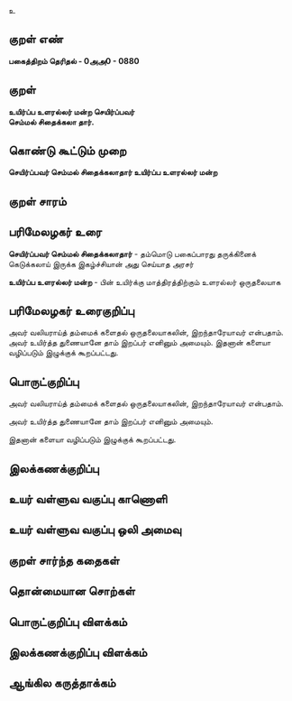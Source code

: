 உ

## குறள் எண் 

**பகைத்திறம் தெரிதல் - 0அஅ0 - 0880**

## குறள் 

**உயிர்ப்ப உளரல்லர் மன்ற செயிர்ப்பவர்  
செம்மல் சிதைக்கலா தார்.**

## கொண்டு கூட்டும் முறை

**செயிர்ப்பவர் செம்மல் சிதைக்கலாதார் உயிர்ப்ப உளரல்லர் மன்ற**

## குறள் சாரம் 


## பரிமேலழகர் உரை

**செயிர்ப்பவர் செம்மல் சிதைக்கலாதார்** - தம்மொடு பகைப்பாரது தருக்கினைக் கெடுக்கலாய் இருக்க இகழ்ச்சியான் அது செய்யாத அரசர் 

**உயிர்ப்ப உளரல்லர் மன்ற** - பின் உயிர்க்கு மாத்திரத்திற்கும் உளரல்லர் ஒருதலையாக

## பரிமேலழகர் உரைகுறிப்பு   

அவர் வலியராய்த் தம்மைக் களைதல் ஒருதலையாகலின், இறந்தாரேயாவர் என்பதாம். அவர் உயிர்த்த துணையானே தாம் இறப்பர் எனினும் அமையும். இதனான் களையா வழிப்படும் இழுக்குக் கூறப்பட்டது.

## பொருட்குறிப்பு 

அவர் வலியராய்த் தம்மைக் களைதல் ஒருதலையாகலின், இறந்தாரேயாவர் என்பதாம். 

அவர் உயிர்த்த துணையானே தாம் இறப்பர் எனினும் அமையும். 

இதனான் களையா வழிப்படும் இழுக்குக் கூறப்பட்டது.

## இலக்கணக்குறிப்பு  


## உயர் வள்ளுவ வகுப்பு காணொளி


## உயர் வள்ளுவ வகுப்பு ஒலி அமைவு 

 
## குறள் சார்ந்த கதைகள் 


## தொன்மையான சொற்கள்


## பொருட்குறிப்பு விளக்கம்


## இலக்கணக்குறிப்பு விளக்கம்


## ஆங்கில கருத்தாக்கம் 


